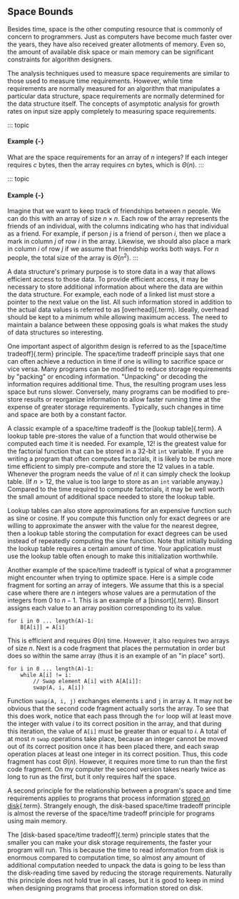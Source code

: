 
## Space Bounds

Besides time, space is the other computing resource that is commonly of
concern to programmers. Just as computers have become much faster over
the years, they have also received greater allotments of memory. Even
so, the amount of available disk space or main memory can be significant
constraints for algorithm designers.

The analysis techniques used to measure space requirements are similar
to those used to measure time requirements. However, while time
requirements are normally measured for an algorithm that manipulates a
particular data structure, space requirements are normally determined
for the data structure itself. The concepts of asymptotic analysis for
growth rates on input size apply completely to measuring space
requirements.

::: topic
#### Example {-}

What are the space requirements for an array of $n$ integers? If each
integer requires $c$ bytes, then the array requires $cn$ bytes, which is
$\Theta(n)$.
:::

::: topic
#### Example {-}

Imagine that we want to keep track of friendships between $n$ people. We
can do this with an array of size $n \times n$. Each row of the array
represents the friends of an individual, with the columns indicating who
has that individual as a friend. For example, if person $j$ is a friend
of person $i$, then we place a mark in column $j$ of row $i$ in the
array. Likewise, we should also place a mark in column $i$ of row $j$ if
we assume that friendship works both ways. For $n$ people, the total
size of the array is $\Theta(n^2)$.
:::

A data structure's primary purpose is to store data in a way that
allows efficient access to those data. To provide efficient access, it
may be necessary to store additional information about where the data
are within the data structure. For example, each node of a linked list
must store a pointer to the next value on the list. All such information
stored in addition to the actual data values is referred to as
[overhead]{.term}. Ideally, overhead should be
kept to a minimum while allowing maximum access. The need to maintain a
balance between these opposing goals is what makes the study of data
structures so interesting.

One important aspect of algorithm design is referred to as the
[space/time tradeoff]{.term} principle. The
space/time tradeoff principle says that one can often achieve a
reduction in time if one is willing to sacrifice space or vice versa.
Many programs can be modified to reduce storage requirements by
"packing" or encoding information. "Unpacking" or decoding the
information requires additional time. Thus, the resulting program uses
less space but runs slower. Conversely, many programs can be modified to
pre-store results or reorganize information to allow faster running time
at the expense of greater storage requirements. Typically, such changes
in time and space are both by a constant factor.

A classic example of a space/time tradeoff is the
[lookup table]{.term}. A lookup table pre-stores
the value of a function that would otherwise be computed each time it is
needed. For example, 12! is the greatest value for the factorial
function that can be stored in a 32-bit `int` variable. If you are
writing a program that often computes factorials, it is likely to be
much more time efficient to simply pre-compute and store the 12 values
in a table. Whenever the program needs the value of $n!$ it can simply
check the lookup table. (If $n > 12$, the value is too large to store as
an `int` variable anyway.) Compared to the time required to compute
factorials, it may be well worth the small amount of additional space
needed to store the lookup table.

Lookup tables can also store approximations for an expensive function
such as sine or cosine. If you compute this function only for exact
degrees or are willing to approximate the answer with the value for the
nearest degree, then a lookup table storing the computation for exact
degrees can be used instead of repeatedly computing the sine function.
Note that initially building the lookup table requires a certain amount
of time. Your application must use the lookup table often enough to make
this initialization worthwhile.

Another example of the space/time tradeoff is typical of what a
programmer might encounter when trying to optimize space. Here is a
simple code fragment for sorting an array of integers. We assume that
this is a special case where there are $n$ integers whose values are a
permutation of the integers from 0 to $n-1$. This is an example of a
[binsort]{.term}. Binsort
assigns each value to an array position corresponding to its value.

    for i in 0 ... length(A)-1:
        B[A[i]] = A[i]

This is efficient and requires $\Theta(n)$ time. However, it also
requires two arrays of size $n$. Next is a code fragment that places the
permutation in order but does so within the same array (thus it is an
example of an "in place" sort).

    for i in 0 ... length(A)-1:
        while A[i] != i:
            // Swap element A[i] with A[A[i]]:
            swap(A, i, A[i])

Function `swap(A, i, j)` exchanges elements `i` and `j` in array `A`. It
may not be obvious that the second code fragment actually sorts the
array. To see that this does work, notice that each pass through the
`for` loop will at least move the integer with value $i$ to its correct
position in the array, and that during this iteration, the value of
`A[i]` must be greater than or equal to $i$. A total of at most $n$
`swap` operations take place, because an integer cannot be moved out of
its correct position once it has been placed there, and each swap
operation places at least one integer in its correct position. Thus,
this code fragment has cost $\Theta(n)$. However, it requires more time
to run than the first code fragment. On my computer the second version
takes nearly twice as long to run as the first, but it only requires
half the space.

A second principle for the relationship between a program's space and
time requirements applies to programs that process information
[stored on disk](#file-processing){.term}. 
Strangely enough, the disk-based space/time tradeoff
principle is almost the reverse of the space/time tradeoff principle for
programs using main memory.

The [disk-based space/time tradeoff]{.term}
principle states that the smaller you can make your disk storage
requirements, the faster your program will run. This is because the time
to read information from disk is enormous compared to computation time,
so almost any amount of additional computation needed to unpack the data
is going to be less than the disk-reading time saved by reducing the
storage requirements. Naturally this principle does not hold true in all
cases, but it is good to keep in mind when designing programs that
process information stored on disk.
